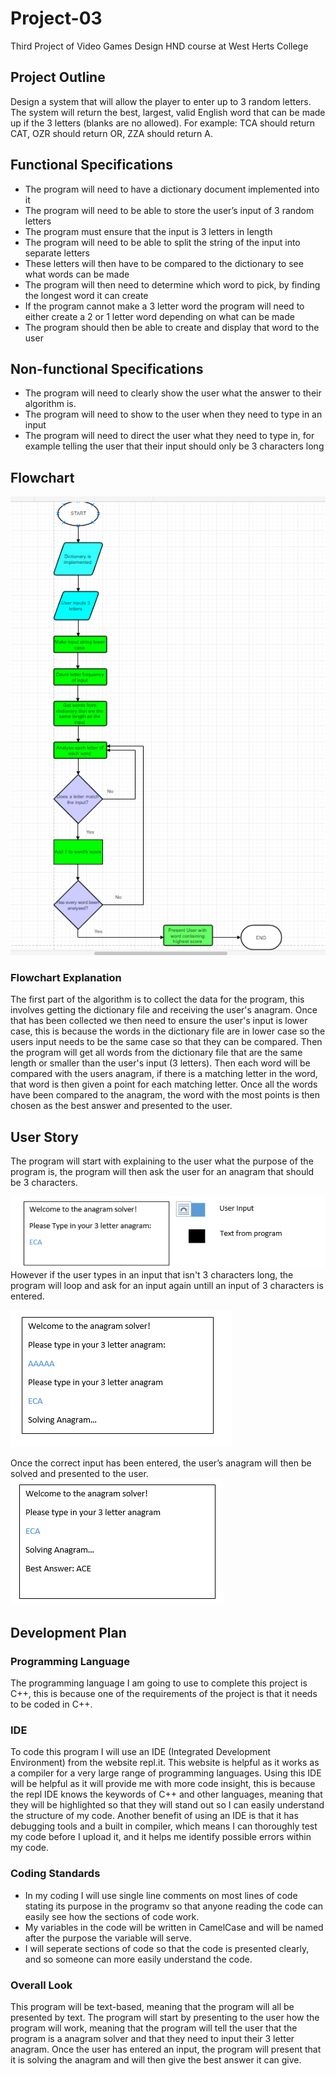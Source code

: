# Project-03
Third Project of Video Games Design HND course at West Herts College 
## Project Outline ##
Design a system that will allow the player to enter up to 3 random letters. The system will return the best, largest, valid English word that can be made up if the 3 letters (blanks are no allowed). For example: TCA should return CAT, OZR should return OR, ZZA should return A.
## Functional Specifications ##
* The program will need to have a dictionary document implemented into it
*	The program will need to be able to store the user’s input of 3 random letters
*	The program must ensure that the input is 3 letters in length
*	The program will need to be able to split the string of the input into separate letters
*	These letters will then have to be compared to the dictionary to see what words can be made
*	The program will then need to determine which word to pick, by finding the longest word it can create
*	If the program cannot make a 3 letter word the program will need to either create a 2 or 1 letter word depending on what can be made
*	The program should then be able to create and display that word to the user
## Non-functional Specifications ##
* The program will need to clearly show the user what the answer to their algorithm is.
* The program will need to show to the user when they need to type in an input
* The program will need to direct the user what they need to type in, for example telling the user that their input should only be 3 characters long
## Flowchart ##
![alt text](https://github.com/SDearing/Project-03/blob/master/RepositoryAssets/flowchart.png)
### Flowchart Explanation ###
The first part of the algorithm is to collect the data for the program, this involves getting the dictionary file and receiving the user's anagram. Once that has been collected we then need to ensure the user's input is lower case, this is because the words in the dictionary file are in lower case so the users input needs to be the same case so that they can be compared. Then the program will get all words from the dictionary file that are the same length or smaller than the user's input (3 letters). Then each word will be compared with the users anagram, if there is a matching letter in the word, that word is then given a point for each matching letter. Once all the words have been compared to the anagram, the word with the most points is then chosen as the best answer and presented to the user.    
## User Story ##
The program will start with explaining to the user what the purpose of the program is, the program will then ask the user for an anagram that should be 3 characters.

![User Story1](https://github.com/SDearing/Project-03/blob/master/RepositoryAssets/UserStory1.PNG)<br/>
However if the user types in an input that isn't 3 characters long, the program will loop and ask for an input again untill an input of 3 characters is entered.

![User Story2](https://github.com/SDearing/Project-03/blob/master/RepositoryAssets/UserStory2.PNG)<br/>

Once the correct input has been entered, the user’s anagram will then be solved and presented to the user.
![User Story3](https://github.com/SDearing/Project-03/blob/master/RepositoryAssets/UserStory3.PNG)<br/>

## Development Plan ##
### Programming Language ###
The programming language I am going to use to complete this project is C++, this is because one of the requirements of the project is that it needs to be coded in C++.
### IDE ###
To code this program I will use an IDE (Integrated Development Environment) from the website repl.it. This website is helpful as it works as a compiler for a very large range of programming languages. Using this IDE will be helpful as it will provide me with more code insight, this is because the repl IDE knows the keywords of C++ and other languages, meaning that they will be highlighted so that they will stand out so I can easily understand the structure of my code. Another benefit of using an IDE is that it has debugging tools and a built in compiler, which means I can thoroughly test my code before I upload it, and it helps me identify possible errors within my code.
### Coding Standards ###
* In my coding I will use single line comments on most lines of code stating its purpose in the programv so that anyone reading the code can easily see how the sections of code work.
* My variables in the code will be written in CamelCase and will be named after the purpose the variable will serve.
* I will seperate sections of code so that the code is presented clearly, and so someone can more easily understand the code. 
### Overall Look ###
This program will be text-based, meaning that the program will all be presented by text. The program will start by presenting to the user how the program will work, meaning that the program will tell the user that the program is a anagram solver and that they need to input their 3 letter anagram. Once the user has entered an input, the program will present that it is solving the anagram and will then give the best answer it can give.


